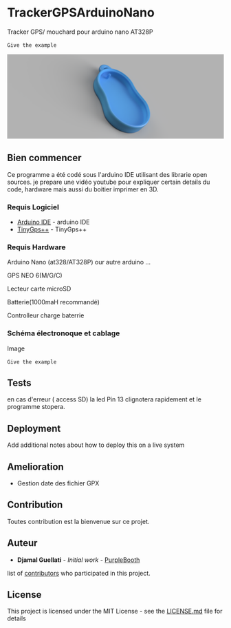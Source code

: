 # TrackerGPSArduinoNano

 Tracker GPS/ mouchard  pour  arduino nano AT328P
 ```
Give the example
```

![Boitier 3D](preview3D_box.png?raw=true "Boitier 3D")

## Bien commencer

Ce programme a été codé sous l'arduino IDE utilisant des librarie open sources.
je prepare une vidéo youtube pour expliquer certain details du code, hardware mais aussi du boitier imprimer en 3D.

### Requis Logiciel
* [Arduino IDE](https://www.arduino.cc) - arduino IDE
* [TinyGps++](https://github.com/mikalhart/TinyGPSPlus) - TinyGps++

### Requis Hardware
Arduino Nano (at328/AT328P) our autre arduino ...

GPS NEO 6(M/G/C)

Lecteur carte microSD

Batterie(1000maH recommandé)

Controlleur charge baterrie


### Schéma électronoque et cablage

Image

```
Give the example
```





## Tests

en cas d'erreur ( access SD) la led Pin 13 clignotera rapidement et le programme stopera.



## Deployment

Add additional notes about how to deploy this on a live system


## Amelioration

* Gestion date des fichier GPX


## Contribution

Toutes contribution est la bienvenue sur ce projet.


## Auteur

* **Djamal Guellati** - *Initial work* - [PurpleBooth](https://github.com/PurpleBooth)

 list of [contributors](https://github.com/your/project/contributors) who participated in this project.

## License

This project is licensed under the MIT License - see the [LICENSE.md](LICENSE.md) file for details

